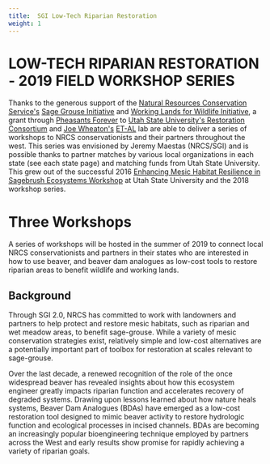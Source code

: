```yaml
---
title:  SGI Low-Tech Riparian Restoration
weight: 1
---
```


# LOW-TECH RIPARIAN RESTORATION - 2019 FIELD WORKSHOP SERIES

Thanks to the generous support of the [Natural Resources Conservation Service's](https://www.nrcs.usda.gov/wps/portal/nrcs/detailfull/national/programs/initiatives/?cid=steldevb1027671) [Sage Grouse Initiative](https://www.sagegrouseinitiative.com/) and [Working Lands for Wildlife Initiative](https://www.nrcs.usda.gov/wps/portal/nrcs/detail/national/plantsanimals/fishwildlife/?cid=stelprdb1046975), a grant through [Pheasants Forever](https://www.pheasantsforever.org/) to [Utah State University's Restoration Consortium](http://restoration.usu.edu/) and [Joe Wheaton's](http://joewheaton.org/) [ET-AL](http://etal.joewheaton.org/) lab are able to deliver a series of workshops to NRCS conservationists and their partners throughout the west. This series was envisioned by Jeremy Maestas (NRCS/SGI) and is possible thanks to partner matches by various local organizations in each state (see each state page) and matching funds from Utah State University. This grew out of the successful 2016 [Enhancing Mesic Habitat Resilience in Sagebrush Ecosystems Workshop](http://beaver.joewheaton.org/2016---sgi-workshop.html) at Utah State University and the 2018 workshop series.

# Three Workshops

A series of workshops will be hosted in the summer of 2019 to connect local NRCS conservationists and partners in their states who are interested in how to use beaver, and beaver dam analogues as low-cost tools to restore riparian areas to benefit wildlife and working lands.

## Background

Through SGI 2.0, NRCS has committed to work with landowners and partners to help protect and restore mesic habitats, such as riparian and wet meadow areas, to benefit sage-grouse. While a variety of mesic conservation strategies exist, relatively simple and low-cost alternatives are a potentially important part of toolbox for restoration at scales relevant to sage-grouse.

Over the last decade, a renewed recognition of the role of the once widespread beaver has revealed insights about how this ecosystem engineer greatly impacts riparian function and accelerates recovery of degraded systems. Drawing upon lessons learned about how nature heals systems, Beaver Dam Analogues (BDAs) have emerged as a low-cost restoration tool designed to mimic beaver activity to restore hydrologic function and ecological processes in incised channels. BDAs are becoming an increasingly popular bioengineering technique employed by partners across the West and early results show promise for rapidly achieving a variety of riparian goals.

## 